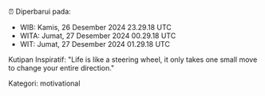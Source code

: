 ⏰ Diperbarui pada:
- WIB: Kamis, 26 Desember 2024 23.29.18 UTC
- WITA: Jumat, 27 Desember 2024 00.29.18 UTC
- WIT: Jumat, 27 Desember 2024 01.29.18 UTC

Kutipan Inspiratif:
"Life is like a steering wheel, it only takes one small move to change your entire direction."


Kategori: motivational

